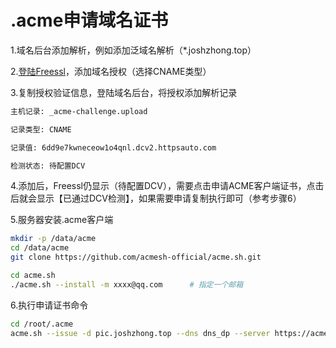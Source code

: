 # .acme申请域名证书

1.域名后台添加解析，例如添加泛域名解析（*.joshzhong.top）

2.[登陆Freessl](https://freessl.cn/)，添加域名授权（选择CNAME类型）

3.复制授权验证信息，登陆域名后台，将授权添加解析记录

```bash
主机记录: _acme-challenge.upload

记录类型: CNAME

记录值: 6dd9e7kwneceow1o4qnl.dcv2.httpsauto.com

检测状态: 待配置DCV
```

4.添加后，Freessl仍显示（待配置DCV），需要点击申请ACME客户端证书，点击后就会显示【已通过DCV检测】，如果需要申请复制执行即可（参考步骤6）

5.服务器安装.acme客户端

```bash
mkdir -p /data/acme
cd /data/acme
git clone https://github.com/acmesh-official/acme.sh.git

cd acme.sh
./acme.sh --install -m xxxx@qq.com		# 指定一个邮箱
```

6.执行申请证书命令

```bash
cd /root/.acme
acme.sh --issue -d pic.joshzhong.top --dns dns_dp --server https://acme.freessl.cn/v2/DV90/directory/xxxxx --force
```



